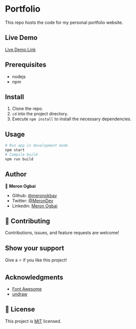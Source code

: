 # Portfolio

This repo hosts the code for my personal portfolio website.

## Live Demo

[Live Demo Link](https://meronogbai.me)

## Prerequisites

- nodejs
- npm

## Install

1. Clone the repo.
1. `cd` into the project directory.
1. Execute `npm install` to install the necessary dependencies.

## Usage

```bash
# Run app in development mode
npm start
# Compile build
npm run build
```

## Author

👤 **Meron Ogbai**

- Github: [@meronokbay](https://github.com/meronokbay)
- Twitter: [@MeronDev](https://twitter.com/MeronDev)
- Linkedin: [Meron Ogbai](https://linkedin.com/in/meron-ogbai/)

## 🤝 Contributing

Contributions, issues, and feature requests are welcome!

## Show your support

Give a ⭐️ if you like this project!

## Acknowledgments

- [Font Awesome](https://fontawesome.com/)
- [undraw](https://undraw.co/)

## 📝 License

This project is [MIT](./LICENSE) licensed.
